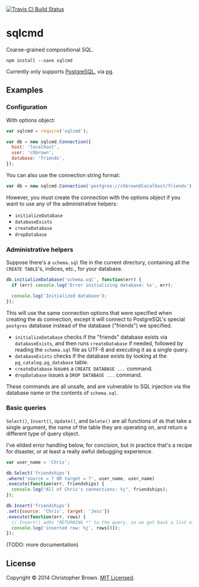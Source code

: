 [![Travis CI Build Status](https://travis-ci.org/chbrown/sqlcmd.svg)](https://travis-ci.org/chbrown/sqlcmd)

# sqlcmd

Coarse-grained compositional SQL.

    npm install --save sqlcmd

Currently only supports [PostgreSQL](http://www.postgresql.org/), via [pg](https://github.com/brianc/node-postgres).

## Examples


### Configuration

With options object:

```js
var sqlcmd = require('sqlcmd');

var db = new sqlcmd.Connection({
  host: 'localhost',
  user: 'chbrown',
  database: 'friends',
});
```

You can also use the connection string format:

```js
var db = new sqlcmd.Connection('postgres://chbrown@localhost/friends')
```

However, you must create the connection with the options object if you want to use any of the administrative helpers:

* `initializeDatabase`
* `databaseExists`
* `createDatabase`
* `dropDatabase`


### Administrative helpers

Suppose there's a `schema.sql` file in the current directory, containing all the `CREATE TABLE`'s, indices, etc., for your database.

```js
db.initializeDatabase('schema.sql', function(err) {
  if (err) console.log('Error initializing database: %s', err);

  console.log('Initialized database');
});
```

This will use the same connection options that were specified when creating the `db` connection, except it will connect to PostgreSQL's special `postgres` database instead of the database ("friends") we specified.

* `initializeDatabase` checks if the "friends" database exists via `databaseExists`, and then runs `createDatabase` if needed, followed by reading the `schema.sql` file as UTF-8 and executing it as a single query.
* `databaseExists` checks if the database exists by looking at the `pg_catalog.pg_database` table.
* `createDatabase` issues a `CREATE DATABASE ...` command.
* `dropDatabase` issues a `DROP DATABASE ...` command.

These commands are all unsafe, and are vulnerable to SQL injection via the database name or the contents of `schema.sql`.


### Basic queries

`Select()`, `Insert()`, `Update()`, and `Delete()` are all functions of `db` that take a single argument, the name of the table they are operating on, and return a different type of query object.

I've elided error handling below, for concision, but in practice that's a recipe for disaster, or at least a really awful debugging experience.

```js
var user_name = 'Chris';

db.Select('friendships')
.where('source = ? OR target = ?', user_name, user_name)
.execute(function(err, friendships) {
  console.log("All of Chris's connections: %j", friendships);
});
```

```js
db.Insert('friendships')
.set({source: 'Chris', target: 'Jess'})
.execute(function(err, rows) {
  // Insert() adds "RETURNING *" to the query, so we get back a list of one row.
  console.log('inserted row: %j', rows[0]);
});
```

(TODO: more documentation)


## License

Copyright © 2014 Christopher Brown. [MIT Licensed](LICENSE).
